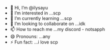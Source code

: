 - 👋 Hi, I’m @ilysayu
- 👀 I’m interested in ...scp
- 🌱 I’m currently learning ...scp
- 💞️ I’m looking to collaborate on ...idk
- 📫 How to reach me ...my discord - notsapph
- 😄 Pronouns: ...any
- ⚡ Fun fact: ...i love scp

<!---
ilysayu/ilysayu is a ✨ special ✨ repository because its `README.md` (this file) appears on your GitHub profile.
You can click the Preview link to take a look at your changes.
--->
